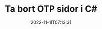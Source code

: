---
############################# Static ############################
layout: "auto-gen-merger"
date: 2022-11-11T07:13:31
draft: false
otherformats: pdf pps ppsx ppt pptx rtf tex vdx vsdm vsdx vssm vssx vstm vstx vsx vtx

############################# Head ############################
head_title: "Ta bort OTP sidor i C#"
head_description: "Ta bort eller ta bort en enskild sida eller samling av sidor från en OTP-fil i C# genom att vända sidordningen med hjälp av dokumentsammanslagnings-API:et."

############################# Header ############################
title: "Ta bort OTP sidor i C#"
description: "Ta bort OTP-sidor med några rader med .NET-kod."
bg_image: "https://cms.admin.containerize.com/templates/aspose/App_Themes/V3/images/bg/header1.png"
bg_overlay: false
button:
    enable: true
    icon: "fas fa-arrow-down"
    label: "Ladda ner gratis provversion"
    link: "https://downloads.groupdocs.com/merger/net"

############################# SubMenu ############################
submenu:
    enable: true

    left:
        img_alt: "GroupDocs.Merger for .NET"
        image: "https://cms.admin.containerize.com/templates/groupdocs/images/product-logos/90x90-noborder/groupdocs-merger-net.png"
        product: "GroupDocs.Merger"
        platform: ".NET"

    middle:
        button:

            # button loop
            - link: "https://apireference.groupdocs.com/merger/net"
              text: "API-referens"

            # button loop
            - link: "https://github.com/groupdocs-merger"
              text: "Kodexempel"

            # button loop
            - link: "https://products.groupdocs.app/merger/family"
              text: "Livedemos"

            # button loop
            - link: "https://purchase.groupdocs.com/pricing/merger/net"
              text: "Prissättning"

    right:
        link_download: "https://downloads.groupdocs.com/merger"
        link_learn: "https://docs.groupdocs.com/merger/net"
        link_buy: "https://purchase.groupdocs.com"

############################# About ############################
about:
    enable: true
    title: "Om GroupDocs.Merger for .NET API"
    content: |
        [GroupDocs.Merger for .NET](/sv/merger/net/) erbjuder en enkel lösning för att säkert sammanfoga och dela mellan ett brett utbud av dokumentformat inklusive PDF, Microsoft Office (Word, Excel, PowerPoint , OneNote), OpenDocument, HTML, bilder och många andra inom .NET-applikationer. Genom att bara lägga till några rader av koden kan du utföra flera dokumentoperationer som att flytta, ta bort, rotera, byta, extrahera eller ändra orienteringen på sidorna i dokumenten. Dokumentsammanslagnings-API:et stöder också förhandsgranskning av dokumentsidor som en bild för att analysera dokumentstrukturen, formateringen och innehållet på sidan.
        
        GroupDocs.Merger API är ett rätt val för företagslösningar som behöver funktioner för borttagning av filsidor. Dessa API:er stöds väl på alla större operativsystem och plattformar inklusive .NET Framework, .NET Standard, .NET Core, Mono.

############################# Steps ############################
steps:
    enable: true
    title_left: "Ta bort OTP filsidor i .NET"
    content_left: |
        [GroupDocs.Merger for .NET](/sv/merger/net/) gör det enkelt för C#-utvecklare att ta bort en enstaka eller ett antal särskilda sidor inom en OTP fil genom att implementera några enkla steg.
        
        * Initiera **RemoveOptions** med sidnummer att ta bort.
        * Skapa en ny instans av **Merger** och skicka källdokumentets sökväg som en konstruktorparameter.
        * Ring **RemovePages** och skicka **RemoveOptions**-objektet.
        * Ring **Save** och ange sökvägen för att spara det resulterande dokumentet.

    title_right: "Systemkrav"
    content_right: |
        GroupDocs.Merger for .NET API:er stöds på alla större plattformar och operativsystem. Innan du kör koden nedan, se till att du har följande förutsättningar installerade på ditt system.

        * Operativsystem: Microsoft Windows, Linux, MacOS
        * Utvecklingsmiljöer: Visual Studio, Xamarin, MonoDevelop
        * Ramar: .NET Framework, .NET Standard, .NET Core, Mono
        * Ladda ner den senaste versionen av GroupDocs.Merger for .NET från [NuGet](https://www.nuget.org/packages/groupdocs.merger)
         
    code: |
     {{% merger/additional-styles %}}
     {{< merger/code-merger title="Hur man tar bort OTP filsidor med hjälp av C# exempelkod">}}

        ```csharp    
        // Ta bort OTP filsidor med GroupDocs.Merger API
        // Initiera RemoveOptions-klassen med valda sidnummer
        RemoveOptions removeOptions = new RemoveOptions(new int[] { 3, 6 });

        // Instantiera sammanslagning med indatadokumentet OTP
        using (Merger merger = new Merger("input.otp"))
          {
            // Anrop RemovePages-metoden och skicka RemoveOptions-objektet till det
            merger.RemovePages(removeOptions);
    
            // Anrop Spara-metoden och skicka önskad filsökväg för att spara utdatadokumentet
            merger.Save("output.otp");
          }
        ```
     {{< /merger/code-merger >}}

############################# Demos ############################
demos:
    enable: true
    title: "Livedemonstrationer - Ta bort OTP sidor online"
    content: |
       Ta bort OTP filsidor just nu genom att besöka webbplatsen [GroupDocs.Merger Live Demos](https://products.groupdocs.app/splitter/remove-pages/otp).
       Livedemon har följande fördelar.
        
############################# About Formats ############################
about_formats:
    enable: true

############################# More Formats ############################
more_formats:
    enable: true
    title: "Ta bort sidor från andra dokumentformat"
    content: |
        .NET dokumenterar sammanslagning och split API för filformat och bilder. Ta bort några av de populära filformaten enligt nedan.

############################# Back to top ###############################
back_to_top:
    enable: true
---